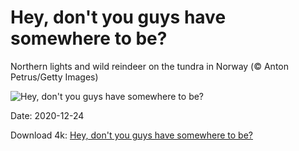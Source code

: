 # Hey, don't you guys have somewhere to be?

Northern lights and wild reindeer on the tundra in Norway (© Anton Petrus/Getty Images)

![Hey, don't you guys have somewhere to be?](https://bing.com/th?id=OHR.WildReindeer_EN-US0339848363_UHD.jpg&rf=LaDigue_UHD.jpg&pid=hp&w=1024&h=576)

Date: 2020-12-24

Download 4k: [Hey, don't you guys have somewhere to be?](https://bing.com/th?id=OHR.WildReindeer_EN-US0339848363_UHD.jpg&rf=LaDigue_UHD.jpg&pid=hp&w=3840&h=2160)

